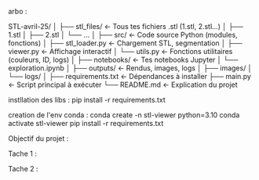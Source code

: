 
arbo : 


STL-avril-25/
│
├──  	stl_files/           <- Tous tes fichiers .stl (1.stl, 2.stl…)
│   ├── 1.stl
│   ├── 2.stl
│   └── ...
│
├── 	src/               <- Code source Python (modules, fonctions)
│   ├── stl_loader.py      <- Chargement STL, segmentation
│   ├── viewer.py          <- Affichage interactif
│   └── utils.py           <- Fonctions utilitaires (couleurs, ID, logs)
│
├── 	notebooks/           <- Tes notebooks Jupyter
│   └── exploration.ipynb
│
├── 	 outputs/             <- Rendus, images, logs
│   ├── images/
│   └── logs/
│
├── requirements.txt       <- Dépendances à installer
├── main.py                <- Script principal à exécuter
└── README.md              <- Explication du projet



instllation des libs : pip install -r requirements.txt

creation de l'env conda : conda create -n stl-viewer python=3.10
conda activate stl-viewer
pip install -r requirements.txt


Objectif du projet : 

Tache 1 : 

Tache 2 : 